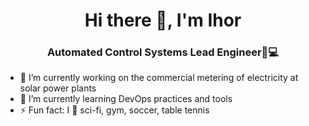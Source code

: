 <h1 align="center">Hi there 👋, I'm Ihor</h1>
<h3 align="center">Automated Control Systems Lead Engineer🏼‍💻</h3>

- 🔭 I’m currently working on the commercial metering of electricity at solar power plants
- 🌱 I’m currently learning DevOps practices and tools
- ⚡ Fun fact: I 💖 sci-fi, gym, soccer, table tennis



<!--
**ihoraryku/ihoraryku** is a ✨ _special_ ✨ repository because its `README.md` (this file) appears on your GitHub profile.

Here are some ideas to get you started:

- 🔭 I’m currently working on ...
- 🌱 I’m currently learning ...
- 👯 I’m looking to collaborate on ...
- 🤔 I’m looking for help with ...
- 💬 Ask me about ...
- 📫 How to reach me: ...
- 😄 Pronouns: ...
- ⚡ Fun fact: ...
-->
